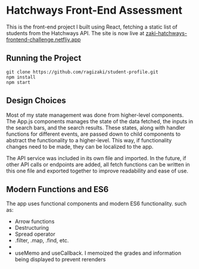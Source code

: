 # Hatchways Front-End Assessment

This is the front-end project I built using React, fetching a static list of students from the Hatchways API. 
The site is now live at <a href="http://zaki-hatchways-frontend-challenge.netlify.app">zaki-hatchways-frontend-challenge.netfliy.app</a>

## Running the Project
```git
git clone https://github.com/ragizaki/student-profile.git
npm install
npm start
```

## Design Choices

Most of my state management was done from higher-level components. The App.js components manages the state of the data fetched, the inputs in the search bars, and the search results. These states, along with handler functions for different events, are passed down to child components to abstract the functionality to a higher-level. This way, if functionality changes need to be made, they can be localized to the app.

The API service was included in its own file and imported. In the future, if other API calls or endpoints are added, all fetch functions can be written in this one file and exported together to improve readability and ease of use.

## Modern Functions and ES6

The app uses functional components and modern ES6 functionality. such as:

<ul>
    <li>Arrow functions</li>
    <li>Destructuring</li>
    <li>Spread operator</li>
    <li>.filter, .map, .find, etc.<li>
    <li>useMemo and useCallback. I memoized the grades and information being displayed to prevent rerenders</li>
</ul>
